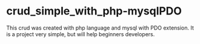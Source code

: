 # crud_simple_with_php-mysqlPDO
This crud was created with php language and mysql with PDO extension. It is a project very simple, but will help beginners developers.

